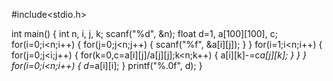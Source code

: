#include<stdio.h>

int main()
{
    int n, i, j, k;
    scanf("%d", &n);
    float d=1, a[100][100], c;
    for(i=0;i<n;i++)
    {
        for(j=0;j<n;j++)
        {
            scanf("%f", &a[i][j]);
        }
    }
    for(i=1;i<n;i++)
    {
        for(j=0;j<i;j++)
        {
            for(k=0,c=a[i][j]/a[j][j];k<n;k++)
            {
                a[i][k]-=c*a[j][k];
            }
        }
    }
    for(i=0;i<n;i++)
    {
        d*=a[i][i];
    }
    printf("%.0f", d);
}
